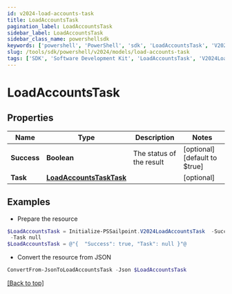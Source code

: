 ```yaml
---
id: v2024-load-accounts-task
title: LoadAccountsTask
pagination_label: LoadAccountsTask
sidebar_label: LoadAccountsTask
sidebar_class_name: powershellsdk
keywords: ['powershell', 'PowerShell', 'sdk', 'LoadAccountsTask', 'V2024LoadAccountsTask'] 
slug: /tools/sdk/powershell/v2024/models/load-accounts-task
tags: ['SDK', 'Software Development Kit', 'LoadAccountsTask', 'V2024LoadAccountsTask']
---
```



# LoadAccountsTask

## Properties

Name | Type | Description | Notes
------------ | ------------- | ------------- | -------------
**Success** | **Boolean** | The status of the result | [optional] [default to $true]
**Task** | [**LoadAccountsTaskTask**](load-accounts-task-task) |  | [optional] 

## Examples

- Prepare the resource
```powershell
$LoadAccountsTask = Initialize-PSSailpoint.V2024LoadAccountsTask  -Success true `
 -Task null
$LoadAccountsTask = @"{  "Success": true, "Task": null }"@
```

- Convert the resource from JSON
```powershell
ConvertFrom-JsonToLoadAccountsTask -Json $LoadAccountsTask
```


[[Back to top]](#) 

